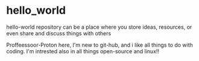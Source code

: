 # hello_world
hello-world repository can be a place where you store ideas, resources, or even share and discuss things with others

Proffeessoor-Proton here, I'm new to git-hub, and i like all things to do with coding. I'm intrested also in all things open-source and linux!!
